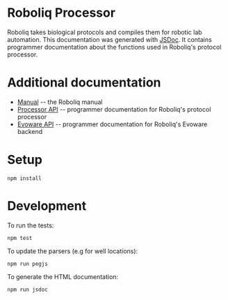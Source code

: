 # Roboliq Processor

Roboliq takes biological protocols and compiles them for robotic lab automation.
This documentation was generated with [JSDoc](http://usejsdoc.org).
It contains programmer documentation about the functions used in Roboliq's
protocol processor.

# Additional documentation
* [Manual](../manual/index.html) -- the Roboliq manual
* [Processor API](../roboliq-processor/index.html) -- programmer documentation for Roboliq's protocol processor
* [Evoware API](../roboliq-evoware/index.html) -- programmer documentation for Roboliq's Evoware backend


# Setup

```{sh}
npm install
```

# Development

To run the tests:

```{sh}
npm test
```

To update the parsers (e.g for well locations):

```{sh}
npm run pegjs
```

To generate the HTML documentation:

```{sh}
npm run jsdoc
```
